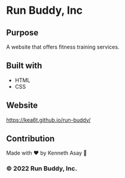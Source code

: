 # Run Buddy, Inc

## Purpose
A website that offers fitness training services.

## Built with
* HTML
* CSS

## Website
https://kea6t.github.io/run-buddy/

## Contribution
Made with ❤️ by Kenneth Asay 🏃

###  &copy; 2022 Run Buddy, Inc.
